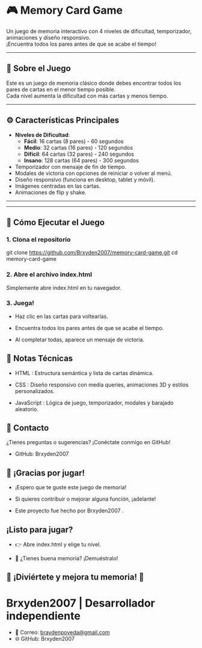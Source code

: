 # 🎮 Memory Card Game

Un juego de memoria interactivo con 4 niveles de dificultad, temporizador, animaciones y diseño responsivo.  
¡Encuentra todos los pares antes de que se acabe el tiempo!

---

## 🧠 Sobre el Juego

Este es un juego de memoria clásico donde debes encontrar todos los pares de cartas en el menor tiempo posible.  
Cada nivel aumenta la dificultad con más cartas y menos tiempo.

---

## ⚙️ Características Principales

- **Niveles de Dificultad**:
  - **Fácil**: 16 cartas (8 pares) - 60 segundos
  - **Medio**: 32 cartas (16 pares) - 120 segundos
  - **Difícil**: 64 cartas (32 pares) - 240 segundos
  - **Insano**: 128 cartas (64 pares) - 300 segundos
- Temporizador con mensaje de fin de tiempo.
- Modales de victoria con opciones de reiniciar o volver al menú.
- Diseño responsivo (funciona en desktop, tablet y móvil).
- Imágenes centradas en las cartas.
- Animaciones de flip y shake.

---


---

## 🚀 Cómo Ejecutar el Juego

### 1. **Clona el repositorio**

git clone https://github.com/Brxyden2007/memory-card-game.git
cd memory-card-game

### 2. **Abre el archivo index.html**
Simplemente abre index.html en tu navegador.

### 3. **Juega!**

- Haz clic en las cartas para voltearlas.

- Encuentra todos los pares antes de que se acabe el tiempo.

- Al completar todas, aparece un mensaje de victoria.

## 📌 Notas Técnicas

- HTML : Estructura semántica y lista de cartas dinámica.

- CSS : Diseño responsivo con media queries, animaciones 3D y estilos personalizados.

- JavaScript : Lógica de juego, temporizador, modales y barajado aleatorio.

## 👤 Contacto

¿Tienes preguntas o sugerencias?
¡Conéctate conmigo en GitHub!

- GitHub: Brxyden2007

## 🙌 ¡Gracias por jugar!

+ ¡Espero que te guste este juego de memoria!

+ Si quieres contribuir o mejorar alguna función, ¡adelante!

+ Este proyecto fue hecho por Brxyden2007 .

## ¡Listo para jugar?

- 👉 Abre index.html y elige tu nivel.

- 🧠 ¿Tienes buena memoria? ¡Demuéstralo!

## 🎁 ¡Diviértete y mejora tu memoria! 🧠

# Brxyden2007 | Desarrollador independiente

- 📧 Correo: braydenpoveda@gmail.com
- 🌐 GitHub: Brxyden2007
